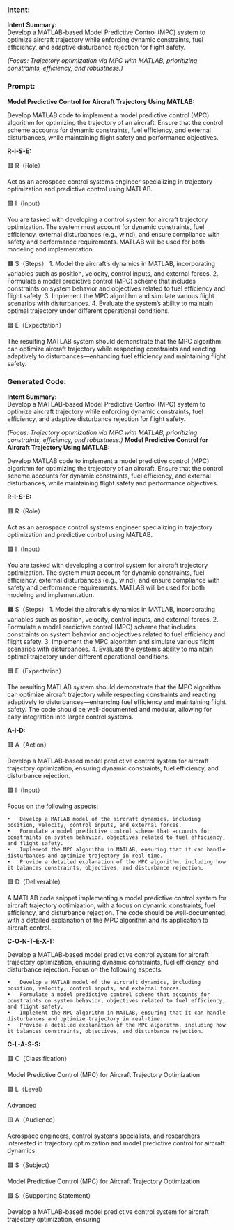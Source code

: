 ### Intent:
**Intent Summary:**  
Develop a MATLAB-based Model Predictive Control (MPC) system to optimize aircraft trajectory while enforcing dynamic constraints, fuel efficiency, and adaptive disturbance rejection for flight safety.  

*(Focus: Trajectory optimization via MPC with MATLAB, prioritizing constraints, efficiency, and robustness.)*

### Prompt:
**Model Predictive Control for Aircraft Trajectory Using MATLAB:**

Develop MATLAB code to implement a model predictive control (MPC) algorithm for optimizing the trajectory of an aircraft. Ensure that the control scheme accounts for dynamic constraints, fuel efficiency, and external disturbances, while maintaining flight safety and performance objectives.

**R-I-S-E:**

🟥 R（Role）

Act as an aerospace control systems engineer specializing in trajectory optimization and predictive control using MATLAB.

🟩 I（Input）

You are tasked with developing a control system for aircraft trajectory optimization. The system must account for dynamic constraints, fuel efficiency, external disturbances (e.g., wind), and ensure compliance with safety and performance requirements. MATLAB will be used for both modeling and implementation.

🟧 S（Steps）
	1.	Model the aircraft’s dynamics in MATLAB, incorporating variables such as position, velocity, control inputs, and external forces.
	2.	Formulate a model predictive control (MPC) scheme that includes constraints on system behavior and objectives related to fuel efficiency and flight safety.
	3.	Implement the MPC algorithm and simulate various flight scenarios with disturbances.
	4.	Evaluate the system’s ability to maintain optimal trajectory under different operational conditions.

🟦 E（Expectation）

The resulting MATLAB system should demonstrate that the MPC algorithm can optimize aircraft trajectory while respecting constraints and reacting adaptively to disturbances—enhancing fuel efficiency and maintaining flight safety.

### Generated Code:
**Intent Summary:**  
Develop a MATLAB-based Model Predictive Control (MPC) system to optimize aircraft trajectory while enforcing dynamic constraints, fuel efficiency, and adaptive disturbance rejection for flight safety.  

*(Focus: Trajectory optimization via MPC with MATLAB, prioritizing constraints, efficiency, and robustness.)*
**Model Predictive Control for Aircraft Trajectory Using MATLAB:**

Develop MATLAB code to implement a model predictive control (MPC) algorithm for optimizing the trajectory of an aircraft. Ensure that the control scheme accounts for dynamic constraints, fuel efficiency, and external disturbances, while maintaining flight safety and performance objectives.

**R-I-S-E:**

🟥 R（Role）

Act as an aerospace control systems engineer specializing in trajectory optimization and predictive control using MATLAB.

🟩 I（Input）

You are tasked with developing a control system for aircraft trajectory optimization. The system must account for dynamic constraints, fuel efficiency, external disturbances (e.g., wind), and ensure compliance with safety and performance requirements. MATLAB will be used for both modeling and implementation.

🟧 S（Steps）
	1.	Model the aircraft’s dynamics in MATLAB, incorporating variables such as position, velocity, control inputs, and external forces.
	2.	Formulate a model predictive control (MPC) scheme that includes constraints on system behavior and objectives related to fuel efficiency and flight safety.
	3.	Implement the MPC algorithm and simulate various flight scenarios with disturbances.
	4.	Evaluate the system’s ability to maintain optimal trajectory under different operational conditions.

🟦 E（Expectation）

The resulting MATLAB system should demonstrate that the MPC algorithm can optimize aircraft trajectory while respecting constraints and reacting adaptively to disturbances—enhancing fuel efficiency and maintaining flight safety. The code should be well-documented and modular, allowing for easy integration into larger control systems.

**A-I-D:**

🟥 A（Action）

Develop a MATLAB-based model predictive control system for aircraft trajectory optimization, ensuring dynamic constraints, fuel efficiency, and disturbance rejection.

🟩 I（Input）

Focus on the following aspects:

	•	Develop a MATLAB model of the aircraft dynamics, including position, velocity, control inputs, and external forces.
	•	Formulate a model predictive control scheme that accounts for constraints on system behavior, objectives related to fuel efficiency, and flight safety.
	•	Implement the MPC algorithm in MATLAB, ensuring that it can handle disturbances and optimize trajectory in real-time.
	•	Provide a detailed explanation of the MPC algorithm, including how it balances constraints, objectives, and disturbance rejection.

🟦 D（Deliverable）

A MATLAB code snippet implementing a model predictive control system for aircraft trajectory optimization, with a focus on dynamic constraints, fuel efficiency, and disturbance rejection. The code should be well-documented, with a detailed explanation of the MPC algorithm and its application to aircraft control.

**C-O-N-T-E-X-T:**

Develop a MATLAB-based model predictive control system for aircraft trajectory optimization, ensuring dynamic constraints, fuel efficiency, and disturbance rejection. Focus on the following aspects:

	•	Develop a MATLAB model of the aircraft dynamics, including position, velocity, control inputs, and external forces.
	•	Formulate a model predictive control scheme that accounts for constraints on system behavior, objectives related to fuel efficiency, and flight safety.
	•	Implement the MPC algorithm in MATLAB, ensuring that it can handle disturbances and optimize trajectory in real-time.
	•	Provide a detailed explanation of the MPC algorithm, including how it balances constraints, objectives, and disturbance rejection.

**C-L-A-S-S:**

🟥 C（Classification）

Model Predictive Control (MPC) for Aircraft Trajectory Optimization

🟩 L（Level）

Advanced

🟨 A（Audience）

Aerospace engineers, control systems specialists, and researchers interested in trajectory optimization and model predictive control for aircraft dynamics.

🟩 S（Subject）

Model Predictive Control (MPC) for Aircraft Trajectory Optimization

🟩 S（Supporting Statement）

Develop a MATLAB-based model predictive control system for aircraft trajectory optimization, ensuring
